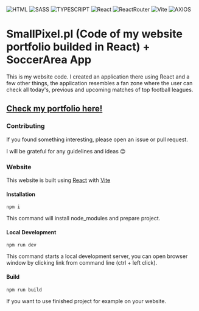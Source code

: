 ![HTML](https://img.shields.io/badge/html5-E34F26?style=for-the-badge&logo=html5&logoColor=white&style=flat)
![SASS](https://img.shields.io/badge/Sass-CC6699?style=for-the-badge&logo=sass&logoColor=white&style=flat)
![TYPESCRIPT](https://img.shields.io/badge/typescript-3178C6?style=for-the-badge&logo=typescript&logoColor=white&style=flat)
![React](https://img.shields.io/badge/-ReactJs-61DAFB?logo=react&logoColor=white&style=flat)
![ReactRouter](https://img.shields.io/badge/-React%20Router-CA4245?logo=react-router&logoColor=white&style=flat)
![Vite](https://img.shields.io/badge/-Vite-B73BFE?style=flat&logo=vite&logoColor=white&style=flat)
![AXIOS](https://img.shields.io/badge/-axios-5A29E4?style=flat&logo=axios&logoColor=white)

# SmallPixel.pl (Code of my website portfolio builded in React) + SoccerArea App

This is my website code. I created an application there using React and a few other things, the application resembles a fan zone where the user can check all today's, previous and upcoming matches of top football leagues.

## <a href="https://www.smallpixel.pl/" rel="noopener">Check my portfolio here!</a>

### Contributing

If you found something interesting, please open an issue or pull request.

<p>I will be grateful for any guidelines and ideas 😊</p>

### Website

This website is built using [React](https://react.dev/) with [Vite](https://vite.dev/)

#### Installation

```
npm i
```

This command will install node_modules and prepare project.

#### Local Development

```
npm run dev
```

This command starts a local development server, you can open browser window by clicking link from command line (ctrl + left click).

#### Build

```
npm run build
```

If you want to use finished project for example on your website.
